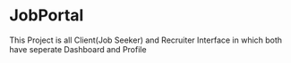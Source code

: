 # JobPortal
This Project is all Client(Job Seeker) and Recruiter Interface in which both have seperate Dashboard and Profile

